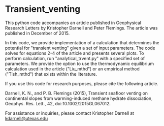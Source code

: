 # Transient_venting
This python code accompanies an article published in Geophysical Research Letters by Kristopher Darnell and Peter Flemings.
The article was published in December of 2015.

In this code, we provide implementation of a calculation that determines the potential for "transient venting" given a set of input parameters.
The code solves for equations 2-4 of the article and presents several plots. 
To perform calculation, run "analytical_trvent.py" with a specified set of parameters.
We provide the option to use the thermodynamic equilibrium calculation used in the article ("Liu_mthd") or an empirical method ("Tish_mthd") that exists within the literature.

If you use this code for research purposes, please cite the following article.

Darnell, K. N., and P. B. Flemings (2015), Transient seafloor venting on continental slopes from warming-induced methane hydrate dissociation, Geophys. Res. Lett., 42, doi:10.1002/2015GL067012.

For assistance or inquiries, please contact Kristopher Darnell at kdarnell@utexas.edu